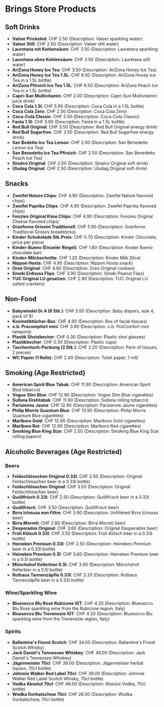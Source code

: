 # Brings Store Products

## Soft Drinks
- **Valser Prickelnd**: CHF 2.50 (Description: Valser sparkling water)
- **Valser Still**: CHF 2.50 (Description: Valser still water)
- **Lauretana mit Kohlensäure**: CHF 3.50 (Description: Lauretana sparkling water)
- **Lauretana ohne Kohlensäure**: CHF 3.50 (Description: Lauretana still water)
- **AriZona Honey Ice Tea**: CHF 3.50 (Description: AriZona Honey Ice Tea)
- **AriZona Honey Ice Tea 1.5L**: CHF 6.50 (Description: AriZona Honey Ice Tea in a 1.5L bottle)
- **AriZona Pfirsich Ice Tea 1.5L**: CHF 6.50 (Description: AriZona Peach Ice Tea in a 1.5L bottle)
- **Capri-Sun Multivitamin**: CHF 2.00 (Description: Capri-Sun Multivitamin juice drink)
- **Coca Cola 1.5l**: CHF 5.90 (Description: Coca Cola in a 1.5L bottle)
- **Coca Cola Zero**: CHF 2.50 (Description: Coca Cola Zero)
- **Coca-Cola Classic**: CHF 2.50 (Description: Coca-Cola Classic)
- **Fanta 1.5l**: CHF 5.90 (Description: Fanta in a 1.5L bottle)
- **Red Bull Original**: CHF 3.50 (Description: Red Bull Original energy drink)
- **Red Bull Sugarfree**: CHF 3.50 (Description: Red Bull Sugarfree energy drink)
- **San Bedetto Ice Tea Lemon**: CHF 2.50 (Description: San Benedetto Lemon Ice Tea)
- **San Benedetto Ice Tea Pfirsich**: CHF 2.50 (Description: San Benedetto Peach Ice Tea)
- **Sinalco Original**: CHF 2.50 (Description: Sinalco Original soft drink)
- **Uludag Original**: CHF 2.50 (Description: Uludag Original soft drink)

## Snacks
- **Zweifel Nature Chips**: CHF 4.90 (Description: Zweifel Nature flavored chips)
- **Zweifel Paprika Chips**: CHF 4.90 (Description: Zweifel Paprika flavored chips)
- **Fonzies Original Käse Chips**: CHF 4.90 (Description: Fonzies Original Cheese flavored chips)
- **Granforno Grissini Traditionell**: CHF 5.90 (Description: Granforno Traditional Grissini breadsticks)
- **Kinder Schokolade Stk.Preis**: CHF 0.70 (Description: Kinder Chocolate, price per piece)
- **Kinder-Bueno (Einzeler Riegel)**: CHF 1.60 (Description: Kinder Bueno chocolate bar)
- **Kinder-Milchschnitte**: CHF 1.20 (Description: Kinder Milk Slice)
- **Nippon Hosta**: CHF 4.90 (Description: Nippon Hosta snack)
- **Oreo Original**: CHF 4.90 (Description: Oreo Original cookies)
- **Smoki Erdnuss Flips**: CHF 3.90 (Description: Smoki Peanut Flips)
- **TUC Original LU gesalzen**: CHF 2.90 (Description: TUC Original LU salted crackers)

## Non-Food
- **Babywindel Gr.4 (8 Stk.)**: CHF 5.50 (Description: Baby diapers, size 4, pack of 8)
- **Kosmetiktücher-Box**: CHF 4.90 (Description: Box of facial tissues)
- **o.b. Procompfort mini**: CHF 3.90 (Description: o.b. ProComfort mini tampons)
- **Plastik Shotsbecher**: CHF 0.30 (Description: Plastic shot glasses)
- **Plastikbecher**: CHF 0.30 (Description: Plastic cups)
- **Taschentuch-Packung (2 Stk.)**: CHF 2.20 (Description: Pack of tissues, 2 pieces)
- **WC Papier (1 Rolle)**: CHF 2.40 (Description: Toilet paper, 1 roll)

## Smoking (Age Restricted)
- **American Spirit Blue Tabak**: CHF 11.90 (Description: American Spirit Blue tobacco)
- **Vogue Slim Blue**: CHF 12.90 (Description: Vogue Slim Blue cigarettes)
- **Sullana Drehtabak**: CHF 11.90 (Description: Sullana rolling tobacco)
- **Parisienne Jaune**: CHF 12.90 (Description: Parisienne Jaune cigarettes)
- **Philip Morris Quantum Blue**: CHF 13.90 (Description: Philip Morris Quantum Blue cigarettes)
- **Marlboro Gold**: CHF 12.90 (Description: Marlboro Gold cigarettes)
- **Marlboro Rot**: CHF 12.90 (Description: Marlboro Red cigarettes)
- **Smoking Blue King Size**: CHF 2.50 (Description: Smoking Blue King Size rolling papers)

## Alcoholic Beverages (Age Restricted)

### Beers
- **Feldschlösschen Original 0.33l**: CHF 2.50 (Description: Original Feldschlösschen beer in a 0.33l bottle)
- **Feldschlösschen Original**: CHF 3.50 (Description: Original Feldschlösschen beer)
- **Quöllfrisch 0.33l**: CHF 2.50 (Description: Quöllfrisch beer in a 0.33l bottle)
- **Quöllfrisch**: CHF 3.50 (Description: Quöllfrisch beer)
- **Birra Ichnusa non Filtre**: CHF 3.90 (Description: Unfiltered Birra Ichnusa beer)
- **Birra Morreti**: CHF 2.80 (Description: Birra Morreti beer)
- **Desperados Original**: CHF 3.60 (Description: Original Desperados beer)
- **Früh Kölsch 0.33l**: CHF 3.50 (Description: Früh Kölsch beer in a 0.33l bottle)
- **Heineken Premium 0.33l**: CHF 2.50 (Description: Heineken Premium beer in a 0.33l bottle)
- **Heineken Premium 0.5l**: CHF 3.60 (Description: Heineken Premium beer in a 0.5l bottle)
- **Mönchshof Kellerbier 0.5l**: CHF 3.90 (Description: Mönchshof Kellerbier in a 0.5l bottle)
- **Rothaus Tannenzäpfle 0.33l**: CHF 3.20 (Description: Rothaus Tannenzäpfle beer in a 0.33l bottle)

### Wine/Sparkling Wine
- **Bluesecco Blu Rosé Rubicone IGT**: CHF 4.20 (Description: Bluesecco Blu Rosé sparkling wine from the Rubicone region, Italy)
- **Bluesecco Blu Trevenezie IGT**: CHF 4.20 (Description: Bluesecco Blu sparkling wine from the Trevenezie region, Italy)

### Spirits
- **Ballantine's Finest Scotch**: CHF 34.00 (Description: Ballantine's Finest Scotch Whisky)
- **Jack Daniel's Tennessee Whiskey**: CHF 49.00 (Description: Jack Daniel's Tennessee Whiskey)
- **Jägermeister 70cl**: CHF 39.00 (Description: Jägermeister herbal liqueur, 70cl bottle)
- **Johnnie Walker Red Label 70cl**: CHF 39.00 (Description: Johnnie Walker Red Label Scotch Whisky, 70cl bottle)
- **Vodka Absolut 70cl**: CHF 46.00 (Description: Absolut Vodka, 70cl bottle)
- **Wodka Gorbatschow 70cl**: CHF 26.00 (Description: Wodka Gorbatschow, 70cl bottle) 